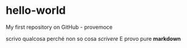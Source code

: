 hello-world
===========

My first repository on GitHub - provemoce

scrivo qualcosa perché non so cosa _scrivere_
E provo pure __markdown__
